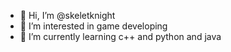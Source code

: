 - 👋 Hi, I’m @skeletknight
- 👀 I’m interested in game developing
- 🌱 I’m currently learning c++ and python and java

<!---
skeletknight/skeletknight is a ✨ special ✨ repository because its `README.md` (this file) appears on your GitHub profile.
You can click the Preview link to take a look at your changes.
--->
